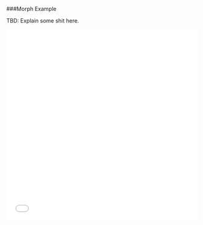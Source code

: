 ###Morph Example

TBD: Explain some shit here.

<embed height="500" width="500" id="EXAMPLE" name="EXAMPLE" src="examples/Morpher.svg"/>

